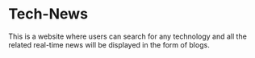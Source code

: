 # Tech-News
This is a website where users can search for any technology and all the related real-time news will be displayed in the form of blogs.
